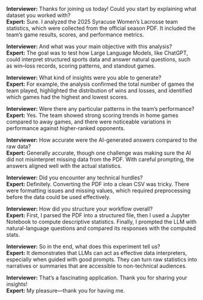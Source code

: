 **Interviewer:** Thanks for joining us today! Could you start by explaining what dataset you worked with?  
**Expert:** Sure. I analyzed the 2025 Syracuse Women’s Lacrosse team statistics, which were collected from the official season PDF. It included the team’s game results, scores, and performance metrics.  

**Interviewer:** And what was your main objective with this analysis?  
**Expert:** The goal was to test how Large Language Models, like ChatGPT, could interpret structured sports data and answer natural questions, such as win–loss records, scoring patterns, and standout games.  

**Interviewer:** What kind of insights were you able to generate?  
**Expert:** For example, the analysis confirmed the total number of games the team played, highlighted the distribution of wins and losses, and identified which games had the highest and lowest scores.  

**Interviewer:** Were there any particular patterns in the team’s performance?  
**Expert:** Yes. The team showed strong scoring trends in home games compared to away games, and there were noticeable variations in performance against higher-ranked opponents.  

**Interviewer:** How accurate were the AI-generated answers compared to the raw data?  
**Expert:** Generally accurate, though one challenge was making sure the AI did not misinterpret missing data from the PDF. With careful prompting, the answers aligned well with the actual statistics.  

**Interviewer:** Did you encounter any technical hurdles?  
**Expert:** Definitely. Converting the PDF into a clean CSV was tricky. There were formatting issues and missing values, which required preprocessing before the data could be used effectively.  

**Interviewer:** How did you structure your workflow overall?  
**Expert:** First, I parsed the PDF into a structured file, then I used a Jupyter Notebook to compute descriptive statistics. Finally, I prompted the LLM with natural-language questions and compared its responses with the computed stats.  

**Interviewer:** So in the end, what does this experiment tell us?  
**Expert:** It demonstrates that LLMs can act as effective data interpreters, especially when guided with good prompts. They can turn raw statistics into narratives or summaries that are accessible to non-technical audiences.  

**Interviewer:** That’s a fascinating application. Thank you for sharing your insights!  
**Expert:** My pleasure—thank you for having me.